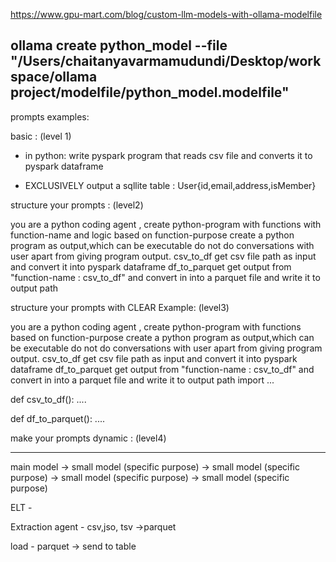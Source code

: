 https://www.gpu-mart.com/blog/custom-llm-models-with-ollama-modelfile

ollama create python_model --file "/Users/chaitanyavarmamudundi/Desktop/workspace/ollama project/modelfile/python_model.modelfile"
--------------

prompts examples:

basic : (level 1)

- in python: write pyspark program that reads csv file and converts it to pyspark dataframe

- EXCLUSIVELY output a sqllite table : User{id,email,address,isMember}

structure your prompts : (level2)

<purpose>
you are a python coding agent ,  create python-program with
functions with function-name and logic based on function-purpose
</purpose>
<instructions>
    <instruction> create a python program as output,which can be executable </instruction>
    <instruction> do not do conversations with user apart from giving program output. </instruction>
</instructions>
<python-program>
<functions>
    <function>
        <function-name> csv_to_df</function-name>
        <function-purpose> get csv file path as input and convert it into pyspark dataframe </function-purpose>
    </function>
    <function>
        <function-name> df_to_parquet</function-name>
        <function-purpose> get output from "function-name : csv_to_df" and convert in into a parquet file and write it to output path </function-purpose>
    </function>
</functions>
</python-program>



structure your prompts with CLEAR Example: (level3)


<purpose>
you are a python coding agent ,  create python-program with
functions based on function-purpose
</purpose>
<instructions>
    <instruction> create a python program as output,which can be executable </instruction>
    <instruction> do not do conversations with user apart from giving program output. </instruction>
</instructions>
<functions>
    <function-name> csv_to_df</function-name>
    <function-purpose> get csv file path as input and convert it into pyspark dataframe </function-purpose>
    <function-name> df_to_parquet</function-name>
    <function-purpose> get output from "function-name : csv_to_df" and convert in into a parquet file and write it to output path </function-purpose>
</functions>
<python-program>
import ...

def csv_to_df():
    ....

def df_to_parquet():
    ....


</python-program>

make your prompts dynamic : (level4)











---------------
main model 
-> small model (specific purpose)
-> small model (specific purpose)
-> small model (specific purpose)
-> small model (specific purpose)


ELT -


Extraction agent - csv,jso, tsv ->parquet

load - parquet -> send to table